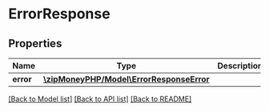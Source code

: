 # ErrorResponse

## Properties
Name | Type | Description | Notes
------------ | ------------- | ------------- | -------------
**error** | [**\zipMoneyPHP/Model\ErrorResponseError**](ErrorResponseError.md) |  | [optional] 

[[Back to Model list]](../README.md#documentation-for-models) [[Back to API list]](../README.md#documentation-for-api-endpoints) [[Back to README]](../README.md)


